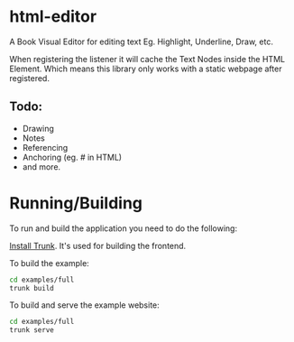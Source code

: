 # html-editor
A Book Visual Editor for editing text Eg. Highlight, Underline, Draw, etc.

When registering the listener it will cache the Text Nodes inside the HTML Element. Which means this library only works with a static webpage after registered.

## Todo:
 - Drawing
 - Notes
 - Referencing
 - Anchoring (eg. # in HTML)
 - and more.


# Running/Building

To run and build the application you need to do the following:

[Install Trunk](https://trunkrs.dev/#install). It's used for building the frontend.



To build the example:
```bash
cd examples/full
trunk build
```

To build and serve the example website:
```bash
cd examples/full
trunk serve
```